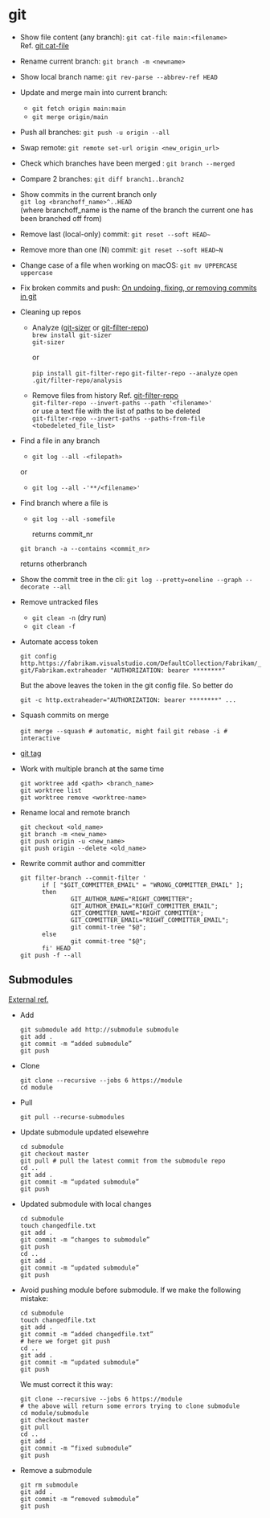 # git

- Show file content (any branch): `git cat-file main:<filename>`  
  Ref. [git cat-file](https://git-scm.com/docs/git-cat-file) 

- Rename current branch: `git branch -m <newname>`

- Show local branch name: `git rev-parse --abbrev-ref HEAD`

- Update and merge main into current branch: 
  - `git fetch origin main:main`
  - `git merge origin/main`

- Push all branches: `git push -u origin --all`

- Swap remote: `git remote set-url origin <new_origin_url>`

- Check which branches have been merged  : `git branch --merged`

- Compare 2 branches: `git diff branch1..branch2`

- Show commits in the current branch only  
`git log <branchoff_name>^..HEAD`  
  (where branchoff_name is the name of the branch the current one has been branched off from)

- Remove last (local-only) commit: `git reset --soft HEAD~`

- Remove more than one (N) commit: `git reset --soft HEAD~N`
  
- Change case of a file when working on macOS: `git mv UPPERCASE uppercase`

- Fix broken commits and push: [On undoing, fixing, or removing commits in git](https://sethrobertson.github.io/GitFixUm/fixup.html)

- Cleaning up repos

  - Analyze ([git-sizer](https://github.com/github/git-sizer) or [git-filter-repo](https://github.com/newren/git-filter-repo))  
    `brew install git-sizer`  
    `git-sizer`  

    or  

    `pip install git-filter-repo`
    `git-filter-repo --analyze`
    `open .git/filter-repo/analysis`

  - Remove files from history Ref. [git-filter-repo](https://github.com/newren/git-filter-repo)  
    `git-filter-repo --invert-paths --path '<filename>'`  
    or use a text file with the list of paths to be deleted  
    `git-filter-repo --invert-paths --paths-from-file <tobedeleted_file_list>`

- Find a file in any branch
  - `git log --all -<filepath>`  

  or

  - `git log --all -'**/<filename>'`

- Find branch where a file is

  - `git log --all -somefile`
    
    returns commit_nr

  `git branch -a --contains <commit_nr>`
  
    returns otherbranch

- Show the commit tree in the cli: `git log --pretty=oneline --graph --decorate --all`

- Remove untracked files
  - `git clean -n` (dry run)
  - `git clean -f`

- Automate access token

  `git config http.https://fabrikam.visualstudio.com/DefaultCollection/Fabrikam/_git/Fabrikam.extraheader "AUTHORIZATION: bearer ********"`

  But the above leaves the token in the git config file. So better do

  `git -c http.extraheader="AUTHORIZATION: bearer ********" ...`

- Squash commits on merge

  `git merge --squash # automatic, might fail`
  `git rebase -i # interactive`

- [git tag](https://www.atlassian.com/git/tutorials/inspecting-a-repository/git-tag#:~:text=Checking%20Out%20Tags&text=This%20puts%20the%20repo%20in,by%20the%20commits%20SHA%20hash.)

- Work with multiple branch at the same time
  ```
  git worktree add <path> <branch_name>
  git worktree list
  git worktree remove <worktree-name>
  ```

- Rename local and remote branch
  ```
  git checkout <old_name>
  git branch -m <new_name>
  git push origin -u <new_name>
  git push origin --delete <old_name>
  ```

- Rewrite commit author and committer
  ```
  git filter-branch --commit-filter '
        if [ "$GIT_COMMITTER_EMAIL" = "WRONG_COMMITTER_EMAIL" ];
        then
                GIT_AUTHOR_NAME="RIGHT_COMMITTER";
                GIT_AUTHOR_EMAIL="RIGHT_COMMITTER_EMAIL";
                GIT_COMMITTER_NAME="RIGHT_COMMITTER";
                GIT_COMMITTER_EMAIL="RIGHT_COMMITTER_EMAIL";
                git commit-tree "$@";
        else
                git commit-tree "$@";
        fi' HEAD
  git push -f --all
  ```

## Submodules
[External ref.](https://devconnected.com/how-to-add-and-update-git-submodules/)
- Add
  ```
  git submodule add http://submodule submodule
  git add .
  git commit -m “added submodule”
  git push
  ```
- Clone
  ```
  git clone --recursive --jobs 6 https://module
  cd module
  ```
- Pull
  ```
  git pull --recurse-submodules
  ```
- Update submodule updated elsewehre
  ```
  cd submodule
  git checkout master
  git pull # pull the latest commit from the submodule repo
  cd ..
  git add .
  git commit -m “updated submodule”
  git push
  ```
- Updated submodule with local changes
  ```
  cd submodule
  touch changedfile.txt
  git add .
  git commit -m “changes to submodule”
  git push
  cd ..
  git add .
  git commit -m “updated submodule”
  git push
  ```
- Avoid pushing module before submodule. 
  If we make the following mistake:
  ```
  cd submodule
  touch changedfile.txt
  git add .
  git commit -m “added changedfile.txt”
  # here we forget git push
  cd ..
  git add .
  git commit -m “updated submodule”
  git push
  ```
  We must correct it this way:
  ```
  git clone --recursive --jobs 6 https://module 
  # the above will return some errors trying to clone submodule
  cd module/submodule
  git checkout master
  git pull
  cd ..
  git add .
  git commit -m “fixed submodule”
  git push
  ```
- Remove a submodule
  ```
  git rm submodule
  git add .
  git commit -m “removed submodule”
  git push
  ```


